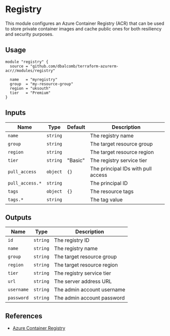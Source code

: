 # Registry

This module configures an Azure Container Registry (ACR) that can be used to
store private container images and cache public ones for both resiliency and
security purposes.

## Usage

```hcl
module "registry" {
  source = "github.com/dbalcomb/terraform-azurerm-acr//modules/registry"

  name   = "myregistry"
  group  = "my-resource-group"
  region = "uksouth"
  tier   = "Premium"
}
```

## Inputs

| Name            | Type     | Default | Description                        |
| --------------- | -------- | ------- | ---------------------------------- |
| `name`          | `string` |         | The registry name                  |
| `group`         | `string` |         | The target resource group          |
| `region`        | `string` |         | The target resource region         |
| `tier`          | `string` | "Basic" | The registry service tier          |
| `pull_access`   | `object` | `{}`    | The principal IDs with pull access |
| `pull_access.*` | `string` |         | The principal ID                   |
| `tags`          | `object` | `{}`    | The resource tags                  |
| `tags.*`        | `string` |         | The tag value                      |

## Outputs

| Name       | Type     | Description                |
| ---------- | -------- | -------------------------- |
| `id`       | `string` | The registry ID            |
| `name`     | `string` | The registry name          |
| `group`    | `string` | The target resource group  |
| `region`   | `string` | The target resource region |
| `tier`     | `string` | The registry service tier  |
| `url`      | `string` | The server address URL     |
| `username` | `string` | The admin account username |
| `password` | `string` | The admin account password |

## References

- [Azure Container Registry](https://docs.microsoft.com/en-gb/azure/container-registry/)
